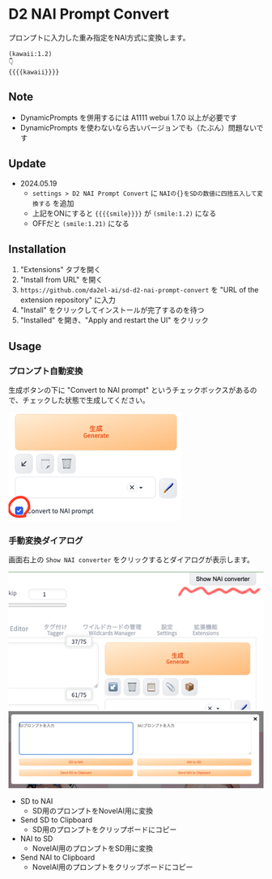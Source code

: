 # D2 NAI Prompt Convert

プロンプトに入力した重み指定をNAI方式に変換します。



```
(kawaii:1.2)
👇
{{{{kawaii}}}}
```

## Note
- DynamicPrompts を併用するには A1111 webui 1.7.0 以上が必要です
- DynamicPrompts を使わないなら古いバージョンでも（たぶん）問題ないです

## Update

- 2024.05.19
  - `settings > D2 NAI Prompt Convert` に `NAIの{}をSDの数値に四捨五入して変換する` を追加
  - 上記をONにすると `{{{{smile}}}}` が `(smile:1.2)` になる
  - OFFだと `(smile:1.21)` になる


## Installation

1. "Extensions" タブを開く
2. "Install from URL" を開く
3. `https://github.com/da2el-ai/sd-d2-nai-prompt-convert` を "URL of the extension repository" に入力
4. "Install" をクリックしてインストールが完了するのを待つ
5. "Installed" を開き、"Apply and restart the UI" をクリック

## Usage

### プロンプト自動変換

生成ボタンの下に "Convert to NAI prompt" というチェックボックスがあるので、チェックした状態で生成してください。

<img src="img/usage.png">

### 手動変換ダイアログ

画面右上の `Show NAI converter` をクリックするとダイアログが表示します。

<img src="img/dialog_btn.png">
<img src="img/dialog.png">

- SD to NAI
  - SD用のプロンプトをNovelAI用に変換
- Send SD to Clipboard
  - SD用のプロンプトをクリップボードにコピー
- NAI to SD
  - NovelAI用のプロンプトをSD用に変換
- Send NAI to Clipboard
  - NovelAI用のプロンプトをクリップボードにコピー
